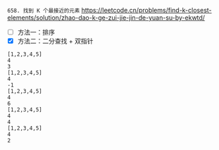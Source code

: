 
`658. 找到 K 个最接近的元素` https://leetcode.cn/problems/find-k-closest-elements/solution/zhao-dao-k-ge-zui-jie-jin-de-yuan-su-by-ekwtd/
- [ ] 方法一：排序
- [x] 方法二：二分查找 + 双指针

```
[1,2,3,4,5]
4
3
[1,2,3,4,5]
4
-1
[1,2,3,4,5]
4
6
[1,2,3,4,5]
4
4
[1,2,3,4,5]
4
2
```
